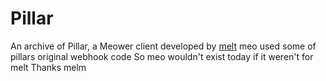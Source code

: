 # Pillar
An archive of Pillar, a Meower client developed by [melt](https://meltland.dev/)
meo used some of pillars original webhook code
So meo wouldn't exist today if it weren't for melt
Thanks melm
